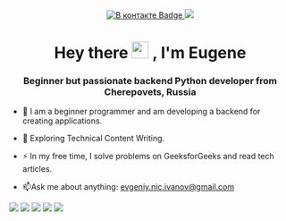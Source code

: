 <div id="header" align="center">
  <div id="badges">
    <a href="https://vk.com/engenivanov" target="blank" rel="noopener noreferrer">
      <img src="https://img.shields.io/badge/%D0%92%20%D0%BA%D0%BE%D0%BD%D1%82%D0%B0%D0%BA%D1%82%D0%B5-blue?style=for-the-badge&logo=VK&logoColor=white" alt="В контакте Badge"/>
    </a>
    <a href="https://t.me/IvENauto" target="blank" rel="noopener noreferrer">
    <img src="https://img.shields.io/badge/Telegram-2CA5E0?style=for-the-badge&logo=telegram&logoColor=white"/>
    </a>
    <!-- <img src="https://img.shields.io/badge/Twitter-blue?style=for-the-badge&logo=twitter&logoColor=white" alt="Twitter Badge"/>--!>
  <h1>
    Hey there
    <img src="https://media.giphy.com/media/hvRJCLFzcasrR4ia7z/giphy.gif" width="30px"/>
    , I'm Eugene
  </h1>
  <h3>Beginner but passionate backend Python developer from Cherepovets, Russia</h3>
</div>
</div>

- :telescope: I am a beginner programmer and am developing a backend for creating applications.

- :seedling: Exploring Technical Content Writing.

- :zap: In my free time, I solve problems on GeeksforGeeks and read tech articles.

- :mailbox:Ask me about anything: evgeniy.nic.ivanov@gmail.com

![](https://github-profile-summary-cards.vercel.app/api/cards/profile-details?username=Iv-EN&theme=solarized_dark)
![](https://github-profile-summary-cards.vercel.app/api/cards/most-commit-language?username=Iv-EN&theme=solarized_dark)
![](https://github-profile-summary-cards.vercel.app/api/cards/repos-per-language?username=Iv-EN&theme=solarized_dark)
![](https://github-profile-summary-cards.vercel.app/api/cards/stats?username=Iv-EN&theme=solarized_dark)
![](https://github-profile-summary-cards.vercel.app/api/cards/productive-time?username=Iv-EN&theme=solarized_dark)


